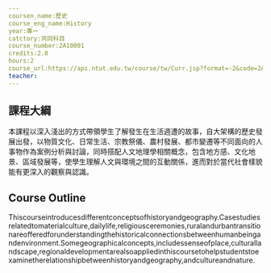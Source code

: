 ```yaml
---
coursen_name:歷史
course_eng_name:History
year:專一
catctory:共同科目
course_number:2A10001
credits:2.0
hours:2
course_url:https://aps.ntut.edu.tw/course/tw/Curr.jsp?format=-2&code=2A10001
teacher:
---
```


## 課程大綱

本課程以深入淺出的方式帶領學生了解發生在生活週遭的故事，自大架構的歷史發展出發，以物質文化、日常生活、宗教祭儀、農村發展、都市變遷等不同面向的人事物作為案例分析與討論，同時搭配人文地理學相關概念，包含地方感、文化地景、區域發展等，使學生理解人文與環境之間的互動關係，進而對於當代社會樣貌能有更深入的觀察與認識。


## Course Outline

Thiscourseintroducesdifferentconceptsofhistoryandgeography.Casestudiesrelatedtomaterialculture,dailylife,religiousceremonies,ruralandurbantransitionareofferedforunderstandingthehistoricalconnectionsbetweenhumanbeingandenvironment.Somegeographicalconcepts,includessenseofplace,culturallandscape,regionaldevelopmentarealsoappliedinthiscoursetohelpstudentstoexaminetherelationshipbetweenhistoryandgeography,andcultureandnature.

